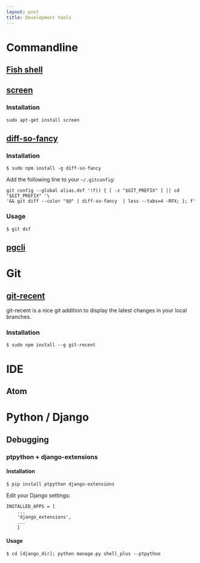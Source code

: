 ```yaml
---
layout: post
title: Development tools
---
```


# Commandline

## [Fish shell]()

## [screen]()

### Installation

    sudo apt-get install screen

## [diff-so-fancy](https://github.com/so-fancy/diff-so-fancy/)

### Installation

    $ sudo npm install -g diff-so-fancy

Add the following line to your `~/.gitconfig`:

    git config --global alias.dsf '!f() { [ -z "$GIT_PREFIX" ] || cd "$GIT_PREFIX" '\
    '&& git diff --color "$@" | diff-so-fancy  | less --tabs=4 -RFX; }; f'

### Usage

    $ git dsf

## [pgcli](http://pgcli.com/)

# Git

## [git-recent](https://github.com/paulirish/git-open)

git-recent is a nice git addition to display the latest changes in your local branches.

### Installation

    $ sudo npm install --g git-recent

# IDE

## Atom

# Python / Django

## Debugging

### ptpython + django-extensions

#### Installation

    $ pip install ptpython django-extensions

Edit your Django settings:

    INSTALLED_APPS = [
        ...
        'django_extensions',
        ...
        ]

#### Usage

    $ cd [django_dir]; python manage.py shell_plus --ptpython
